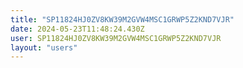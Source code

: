 ```yaml
---
title: "SP11824HJ0ZV8KW39M2GVW4MSC1GRWP5Z2KND7VJR"
date: 2024-05-23T11:48:24.430Z
user: SP11824HJ0ZV8KW39M2GVW4MSC1GRWP5Z2KND7VJR
layout: "users"
---
```

    